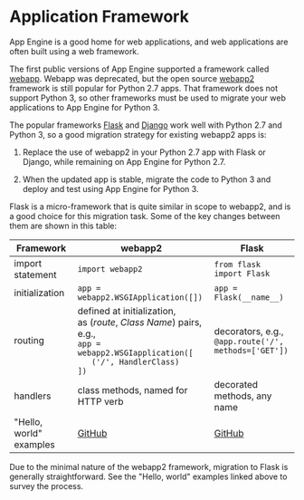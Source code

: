 # Application Framework

App Engine is a good home for web applications, and web applications are
often built using a web framework.

The first public versions of App Engine supported a framework called 
[webapp](https://cloud.google.com/appengine/docs/standard/python/refdocs/google.appengine.ext.webapp).
Webapp was deprecated, but the open source
[webapp2](https://webapp2.readthedocs.io/en/latest/) framework is still
popular for Python 2.7 apps. That framework does not support Python 3, so
other frameworks must be used to migrate your web applications to
App Engine for Python 3.

The popular frameworks [Flask](https://flask.palletsprojects.com/en/1.1.x/)
and [Django](https://www.djangoproject.com/) work well with Python 2.7 and
Python 3, so a good migration strategy for existing webapp2 apps is:

1. Replace the use of webapp2 in your Python 2.7 app with Flask
   or Django, while remaining on App Engine for Python 2.7.

1. When the updated app is stable, migrate the code to Python 3 and deploy
   and test using App Engine for Python 3.

Flask is a micro-framework that is quite similar in scope to webapp2, and is
a good choice for this migration task. Some of the key changes between them
are shown in this table:

| Framework | webapp2 | Flask |
| --- | --- | --- |
| import statement | `import webapp2` | `from flask import Flask` |
| initialization | `app = webapp2.WSGIApplication([])` | `app = Flask(__name__)` |
| routing | defined at initialization,<br>as (_route_, _Class Name_) pairs, e.g.,<br> `app = webapp2.WSGIapplication([`<br> `   ('/', HandlerClass)`<br>`])` | decorators, e.g., <br> `@app.route('/', methods=['GET'])` |
| handlers | class methods, named for HTTP verb | decorated methods, any name |
| "Hello, world" examples | [GitHub](https://github.com/GoogleCloudPlatform/python-docs-samples/blob/master/appengine/standard/hello_world/main.py) | [GitHub](https://github.com/GoogleCloudPlatform/python-docs-samples/blob/master/appengine/standard/flask/hello_world/main.py) |

Due to the minimal nature of the webapp2 framework, migration to Flask is
generally straightforward. See the "Hello, world" examples linked above
to survey the process.
